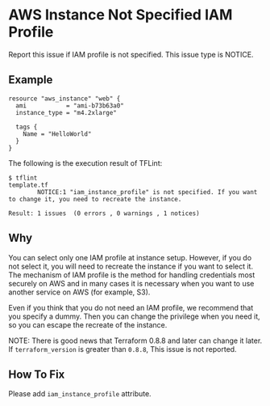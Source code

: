 # AWS Instance Not Specified IAM Profile
Report this issue if IAM profile is not specified. This issue type is NOTICE.

## Example
```
resource "aws_instance" "web" {
  ami           = "ami-b73b63a0"
  instance_type = "m4.2xlarge"

  tags {
    Name = "HelloWorld"
  }
}
```

The following is the execution result of TFLint: 

```
$ tflint
template.tf
        NOTICE:1 "iam_instance_profile" is not specified. If you want to change it, you need to recreate the instance.

Result: 1 issues  (0 errors , 0 warnings , 1 notices)
```

## Why
You can select only one IAM profile at instance setup. However, if you do not select it, you will need to recreate the instance if you want to select it. The mechanism of IAM profile is the method for handling credentials most securely on AWS and in many cases it is necessary when you want to use another service on AWS (for example, S3).

Even if you think that you do not need an IAM profile, we recommend that you specify a dummy. Then you can change the privilege when you need it, so you can escape the recreate of the instance.

NOTE: There is good news that Terraform 0.8.8 and later can change it later. If `terraform_version` is greater than `0.8.8`, This issue is not reported.

## How To Fix
Please add `iam_instance_profile` attribute.
